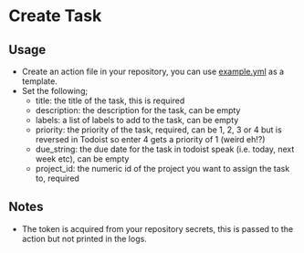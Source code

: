# Create Task

## Usage

- Create an action file in your repository, you can use [example.yml](./example.yml) as a template.
- Set the following;
  - title: the title of the task, this is required
  - description: the description for the task, can be empty
  - labels: a list of labels to add to the task, can be empty
  - priority: the priority of the task, required, can be 1, 2, 3 or 4 but is reversed in Todoist so enter 4 gets a priority of 1 (weird eh!?)
  - due_string: the due date for the task in todoist speak (i.e. today, next week etc), can be empty
  - project_id: the numeric id of the project you want to assign the task to, required

## Notes

- The token is acquired from your repository secrets, this is passed to the action but not printed in the logs.
